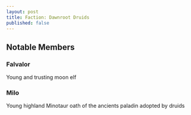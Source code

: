 ```yaml
---
layout: post
title: Faction: Dawnroot Druids
published: false
---
```


## Notable Members

### Falvalor

Young and trusting moon elf

### Milo

Young highland Minotaur oath of the ancients paladin adopted by druids
